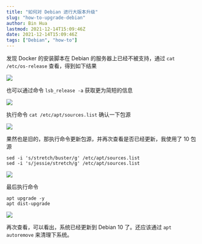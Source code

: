 ```yaml
---
title: "如何对 Debian 进行大版本升级"
slug: "how-to-upgrade-debian"
author: Bin Hua
lastmod: 2021-12-14T15:09:46Z
date: 2021-12-14T15:09:46Z
tags: ["Debian", "how-to"]
---
```


发现 Docker 的安装脚本在 Debian 的服务器上已经不被支持，通过 `cat /etc/os-release` 查看，得到如下结果

![](/imgs/how-to-upgrade-debian-001.png)

也可以通过命令 `lsb_release -a` 获取更为简短的信息

![](/imgs/how-to-upgrade-debian-002.png)

执行命令 `cat /etc/apt/sources.list` 确认一下包源

![](/imgs/how-to-upgrade-debian-003.png)

果然也是旧的，那执行命令更新包源，并再次查看是否已经更新，我使用了 10 包源

```
sed -i 's/stretch/buster/g' /etc/apt/sources.list
sed -i 's/jessie/stretch/g' /etc/apt/sources.list
```

![](/imgs/how-to-upgrade-debian-004.png)

最后执行命令 

```
apt upgrade -y
apt dist-upgrade
```

![](/imgs/how-to-upgrade-debian-005.png)

再次查看，可以看出，系统已经更新到 Debian 10 了。还应该通过 `apt autoremove` 来清理下系统。
